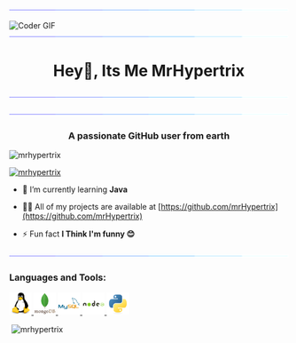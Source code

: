 [<img src="https://github.com/mrHypertrix/MrHypertrix/blob/main/Assets/tenor.gif"/>](https://github.com/mrHypertrix/MrHypertrix)

<img alt="Coder GIF" height=250 width=350 src="https://cdn.dribbble.com/users/730703/screenshots/6581243/avento.gif" />[<img src="https://github.com/mrHypertrix/MrHypertrix/blob/main/Assets/tenor.gif"/>](https://github.com/mrHypertrix/MrHypertrix)

<h1 align="center">Hey💐, Its Me MrHypertrix</h1>

[<img src="https://github.com/mrHypertrix/MrHypertrix/blob/main/Assets/tenor.gif"/>](https://github.com/mrHypertrix/MrHypertrix)

[<img src="https://github.com/mrHypertrix/MrHypertrix/blob/main/Assets/tenor.gif"/>](https://github.com/mrHypertrix/MrHypertrix)

<h3 align="center">A passionate GitHub user from earth</h3>
<p align="left"> <img src="https://komarev.com/ghpvc/?username=mrhypertrix&label=Profile%20views&color=0e75b6&style=flat" alt="mrhypertrix" /> </p>

<p align="left"> <a href="https://github.com/ryo-ma/github-profile-trophy"><img src="https://github-profile-trophy.vercel.app/?username=mrhypertrix" alt="mrhypertrix" /></a> </p>

- 🌱 I’m currently learning **Java**

- 👨‍💻 All of my projects are available at [https://github.com/mrHypertrix](https://github.com/mrHypertrix)

- ⚡ Fun fact **I Think I'm funny 😊**

[<img src="https://github.com/mrHypertrix/MrHypertrix/blob/main/Assets/tenor.gif"/>](https://github.com/mrHypertrix/MrHypertrix)

<p align="left">
</p>

<h3 align="left">Languages and Tools:</h3>
<p align="left"> <a href="https://www.linux.org/" target="_blank" rel="noreferrer"> <img src="https://raw.githubusercontent.com/devicons/devicon/master/icons/linux/linux-original.svg" alt="linux" width="40" height="40"/> </a> <a href="https://www.mongodb.com/" target="_blank" rel="noreferrer"> <img src="https://raw.githubusercontent.com/devicons/devicon/master/icons/mongodb/mongodb-original-wordmark.svg" alt="mongodb" width="40" height="40"/> </a> <a href="https://www.mysql.com/" target="_blank" rel="noreferrer"> <img src="https://raw.githubusercontent.com/devicons/devicon/master/icons/mysql/mysql-original-wordmark.svg" alt="mysql" width="40" height="40"/> </a> <a href="https://nodejs.org" target="_blank" rel="noreferrer"> <img src="https://raw.githubusercontent.com/devicons/devicon/master/icons/nodejs/nodejs-original-wordmark.svg" alt="nodejs" width="40" height="40"/> </a> <a href="https://www.python.org" target="_blank" rel="noreferrer"> <img src="https://raw.githubusercontent.com/devicons/devicon/master/icons/python/python-original.svg" alt="python" width="40" height="40"/> </a> </p>

<p>&nbsp;<img align="center" src="https://github-readme-stats.vercel.app/api?username=mrhypertrix&show_icons=true&locale=en" alt="mrhypertrix" /></p>
